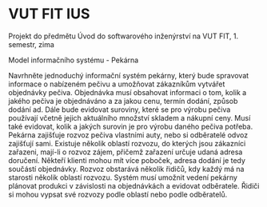 # VUT FIT IUS

Projekt do předmětu Úvod do softwarového inženýrství na VUT FIT, 1. semestr, zima

Model informačního systému - Pekárna

Navrhněte jednoduchý informační systém pekárny, který bude
spravovat informace o nabízeném pečivu a umožňovat zákazníkům
vytvářet objednávky pečiva. Objednávka musí obsahovat informaci o
tom, kolik a jakého pečiva je objednáváno a za jakou cenu, termín
dodání, způsob dodání ad. Dále bude evidovat suroviny, které se pro
výrobu pečiva používají včetně jejich aktuálního množství skladem a
nákupní ceny. Musí také evidovat, kolik a jakých surovin je pro
výrobu daného pečiva potřeba. Pekárna zajišťuje rozvoz pečiva
vlastními auty, nebo si odběratelé odvoz zajišťují sami. Existuje
několik oblastí rozvozu, do kterých jsou zákazníci zařazeni, mají-li o
rozvoz zájem, přičemž zařazení určuje udaná adresa doručení. Někteří
klienti mohou mít více poboček, adresa dodání je tedy součástí
objednávky. Rozvoz obstarává několik řidičů, kdy každý má na
starosti několik oblastí rozvozu. Systém musí umožnit vedení pekárny
plánovat produkci v závislosti na objednávkách a evidovat odběratele.
Řidiči si mohou vypsat své rozvozy podle oblastí nebo podle
odběratelů.
